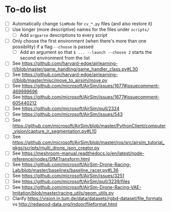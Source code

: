# To-do list
- [ ] Automatically change `SimMode` for `cv_*.py` files (and also restore it)
- [ ] Use longer (more descriptive) names for the files under `scripts/`
  - [ ] Add `argparse` descriptions to every script
- [ ] Only choose the first environment (when there's more than one possibility) if a flag `--choose` is passed
  - [ ] Add an argument so that `$ ... --launch --choose 2` starts the second environment from the list
- [ ] See https://github.com/harvard-edge/airlearning-rl/blob/master/game_handling/game_handler_class.py#L30
- [ ] See https://github.com/harvard-edge/airlearning-rl/blob/master/misc/move_to_airsim/move.py
- [ ] See https://github.com/microsoft/AirSim/issues/1677#issuecomment-469999696
- [ ] See https://github.com/microsoft/AirSim/issues/1677#issuecomment-605440212
- [ ] See https://github.com/microsoft/AirSim/pull/2324
- [ ] See https://github.com/microsoft/AirSim/issues/543
- [ ] See https://github.com/microsoft/AirSim/blob/master/PythonClient/computer_vision/capture_ir_segmentation.py#L10
- [ ] See https://github.com/microsoft/AirSim/blob/master/ros/src/airsim_tutorial_pkgs/scripts/multi_drone_json_creator.py
- [ ] See https://meshroom-manual.readthedocs.io/en/latest/node-reference/nodes/SfMTransform.html
- [ ] See https://github.com/microsoft/AirSim-Drone-Racing-Lab/blob/master/baselines/baseline_racer.py#L36
- [ ] See https://github.com/microsoft/AirSim/issues/3251
- [ ] See https://github.com/microsoft/AirSim/pull/3239/files
- [ ] See https://github.com/microsoft/AirSim-Drone-Racing-VAE-Imitation/blob/master/racing_utils/geom_utils.py
- [ ] Clarify https://vision.in.tum.de/data/datasets/rgbd-dataset/file_formats vs http://redwood-data.org/indoor/fileformat.html
